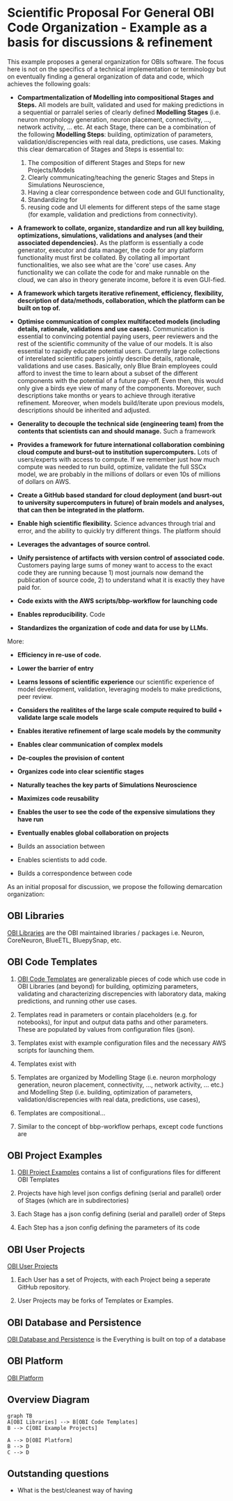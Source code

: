 # Scientific Proposal For General OBI Code Organization - Example as a basis for discussions & refinement
This example proposes a general organization for OBIs software. The focus here is not on the specifics of a technical implementation or terminology but on eventually finding a general organization of data and code, which achieves the following goals:

- **Compartmentalization of Modelling into compositional Stages and Steps.** All models are built, validated and used for making predictions in a sequential or parralel series of clearly defined **Modelling Stages** (i.e. neuron morphology generation, neuron placement, connectivity, ..., network activity, ... etc. At each Stage, there can be a combination of the following **Modelling Steps**: building, optimization of parameters, validation/discrepencies with real data, predictions, use cases. Making this clear demarcation of Stages and Steps is essential to:
    1) The composition of different Stages and Steps for new Projects/Models
    2) Clearly communicating/teaching the generic Stages and Steps in Simulations Neuroscience,
    3) Having a clear correspondence between code and GUI functionality,
    4) Standardizing for 
    5) reusing code and UI elements for different steps of the same stage (for example, validation and predictions from connectivity).

- **A framework to collate, organize, standardize and run all key building, optimizations, simulations, validations and analyses (and their associated dependencies).** As the platform is essentially a code generator, executor and data manager, the code for any platform functionality must first be collated. By collating all important functionalities, we also see what are the 'core' use cases. Any functionality we can collate the code for and make runnable on the cloud, we can also in theory generate income, before it is even GUI-fied.

- **A framework which targets iterative refinement, efficiency, flexibility, description of data/methods, collaboration, which the platform can be built on top of.**



- **Optimise communication of complex multifaceted models (including details, rationale, validations and use cases).** Communication is essential to convincing potential paying users, peer reviewers and the rest of the scientific community of the value of our models. It is also essential to rapidly educate potential users. Currently large collections of interelated scientific papers jointly describe details, rationale, validations and use cases. Basically, only Blue Brain employees could afford to invest the time to learn about a subset of the different components with the potential of a future pay-off. Even then, this would only give a birds eye view of many of the components. Moreover, such descriptions take months or years to achieve through iterative refinement. Moreover, when models build/iterate upon previous models, descriptions should be inherited and adjusted.

- **Generality to decouple the technical side (engineering team) from the contents that scientists can and should manage.** Such a framework

- **Provides a framework for future international collaboration combining cloud compute and burst-out to institution supercomputers.** Lots of users/experts with access to compute. If we remember just how much compute was needed to run build, optimize, validate the full SSCx model, we are probably in the millions of dollars or even 10s of millions of dollars on AWS.

- **Create a GitHub based standard for cloud deployment (and busrt-out to university supercomputers in future) of brain models and analyses, that can then be integrated in the platform.**

- **Enable high scientific flexibility.** Science advances through trial and error, and the ability to quickly try different things. The platform should

- **Leverages the advantages of source control.**

- **Unify persistence of artifacts with version control of associated code.** Customers paying large sums of money want to access to the exact code they are running because 1) most journals now demand the publication of source code, 2) to understand what it is exactly they have paid for.

- **Code exixts with the AWS scripts/bbp-workflow for launching code**

- **Enables reproducibility.** Code 

- **Standardizes the organization of code and data for use by LLMs.**

More:
- **Efficiency in re-use of code.** 
- **Lower the barrier of entry**
- **Learns lessons of scientific experience** our scientific experience of model development, validation, leveraging models to make predictions, peer review.
- **Considers the realitites of the large scale compute required to build + validate large scale models**
- **Enables iterative refinement of large scale models by the community**

- **Enables clear communication of complex models**

- **De-couples the provision of content** 
- **Organizes code into clear scientific stages**
- **Naturally teaches the key parts of Simulations Neuroscience**
- **Maximizes code reusability**
- **Enables the user to see the code of the expensive simulations they have run**
- **Eventually enables global collaboration on projects**
- Builds an association between
- Enables scientists to add code.
- Builds a correspondence between code

As an initial proposal for discussion, we propose the following demarcation organization:


## OBI Libraries
[OBI Libraries](https://www.github.com/james-isbister/OBI-Libraries) are the OBI maintained libraries / packages i.e. Neuron, CoreNeuron, BlueETL, BluepySnap, etc.

## OBI Code Templates
1) [OBI Code Templates](https://www.github.com/james-isbister/OBI-Code-Templates) are generalizable pieces of code which use code in OBI Libraries (and beyond) for building, optimizing parameters, validating and characterizing discrepencies with laboratory data, making predictions, and running other use cases.

2) Templates read in parameters or contain placeholders (e.g. for notebooks), for input and output data paths and other parameters. These are populated by values from configuration files (json).

3) Templates exist with example configuration files and the necessary AWS scripts for launching them.

4) Templates exist with 

5) Templates are organized by Modelling Stage (i.e. neuron morphology generation, neuron placement, connectivity, ..., network activity, ... etc.) and Modelling Step (i.e. building, optimization of parameters, validation/discrepencies with real data, predictions, use cases), 

6) Templates are compositional...

7) Similar to the concept of bbp-workflow perhaps, except code functions are 

## OBI Project Examples
1) [OBI Project Examples](https://www.github.com/james-isbister/OBI-Project-Examples) contains a list of configurations files for different OBI Templates

2) Projects have high level json configs defining (serial and parallel) order of Stages (which are in subdirectories)

3) Each Stage has a json config defining (serial and parallel) order of Steps

4) Each Step has a json config defining the parameters of its code


## OBI User Projects
[OBI User Projects](https://www.github.com/james-isbister/OBI-User-Projects)

1) Each User has a set of Projects, with each Project being a seperate GitHub repository.

2) User Projects may be forks of Templates or Examples.



## OBI Database and Persistence
[OBI Database and Persistence](https://www.github.com/james-isbister/OBI-Database-and-Persistence) is the Everything is built on top of a database

## OBI Platform
[OBI Platform](https://www.github.com/james-isbister/OBI-Platform) 





## Overview Diagram
```mermaid
graph TB
A[OBI Libraries] --> B[OBI Code Templates]
B --> C[OBI Example Projects]

A --> D[OBI Platform]
B --> D
C --> D

```

## Outstanding questions
- What is the best/cleanest way of having 

